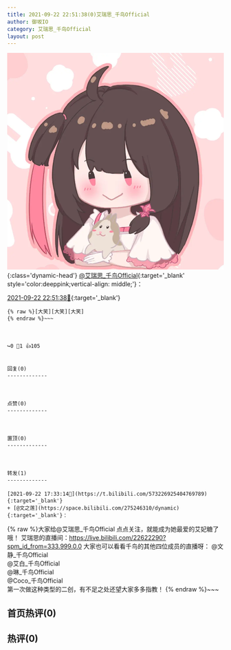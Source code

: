 ```yaml
---
title: 2021-09-22 22:51:38(0)艾瑞思_千鸟Official
author: 御坂IO
category: 艾瑞思_千鸟Official
layout: post
---
```


![img](/images/7e08840c56f251de28bdf766b647bd5fe9a5d50a.jpg){:class='dynamic-head'}
[@艾瑞思_千鸟Official](https://space.bilibili.com/1090010845/dynamic){:target='_blank' style='color:deeppink;vertical-align: middle;'}：

[2021-09-22 22:51:38🔗](https://t.bilibili.com/573308976457568941){:target='_blank'}

~~~
{% raw %}[大笑][大笑][大笑]
{% endraw %}~~~



↪️0 💬1 👍105


回复(0)
-------------



点赞(0)
-------------



置顶(0)
-------------



转发(1)
-------------

[2021-09-22 17:33:14🔗](https://t.bilibili.com/573226925404769789){:target='_blank'}
+ [@文之莲](https://space.bilibili.com/275246310/dynamic){:target='_blank'}：
~~~
{% raw %}大家给@艾瑞思_千鸟Official  点点关注，就能成为她最爱的艾妃糖了哦！
艾瑞思的直播间：https://live.bilibili.com/22622290?spm_id_from=333.999.0.0
大家也可以看看千鸟的其他四位成员的直播呀：
@文静_千鸟Official  
@艾白_千鸟Official  
@琳_千鸟Official  
@Coco_千鸟Official  
第一次做这种类型的二创，有不足之处还望大家多多指教！
{% endraw %}~~~






首页热评(0)
-------------



热评(0)
-------------



